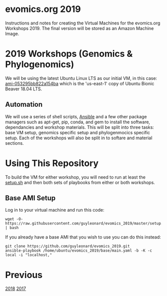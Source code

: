 # evomics.org 2019
Instructions and notes for creating the Virtual Machines for the evomics.org Workshops 2019. The final version will be stored as an Amazon Machine Image.

# 2019 Workshops (Genomics & Phylogenomics)
We will be using the latest Ubuntu Linux LTS as our initial VM, in this case: [ami-053295bb822a154ba](https://console.aws.amazon.com/ec2/home?region=us-east-1#launchAmi=ami-053295bb822a154ba) which is the 'us-east-1' copy of Ubuntu Bionic Beaver 18.04 LTS.

## Automation
We will use a series of shell scripts, [Ansible](https://www.ansible.com/) and a few other package managers such as apt-get, pip, conda, and gem to install the software, dependancies and workshop materials. This will be split into three tasks: base VM setup, genomics specific setup and phylogenmocics specific setup. Each of the workshops will also be split in to softare and material sections.

# Using This Repository
To build the VM for either workshop, you will need to run at least the [setup.sh]() and then both sets of playbooks from either or both workshops.

## Base AMI Setup

Log in to your virtual machine and run this code:

    wget -O- https://raw.githubusercontent.com/guyleonard/evomics_2019/master/setup.sh | bash

If you already have a base AMI that you wish to use you can do this instead:

    git clone https://github.com/guyleonard/evomics_2019.git
    ansible-playbook /home/ubuntu/evomics_2019/base/main.yaml -b -K -c local -i "localhost,"

# Previous
[2018](https://github.com/guyleonard/evomics_2018)
[2017](https://github.com/guyleonard/evomics_2017)

